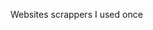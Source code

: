 <!--
@Author: Anas Aboureada <AnasAboureada>
@Date:   Sat, 11th Mar 2017, T 14:57 +01:00
@Email:  me@anasaboureada.com
@Project: awesome-full-stack-web-developer
@Filename: README.md
@Last modified by:   AnasAboureada
@Last modified time: Sat, 11th Mar 2017, T 14:57 +01:00
@License: MIT License
@Copyright: Copyright (c) 2017 Anas Aboureada <anasaboureada.com>
-->



Websites scrappers I used once 
